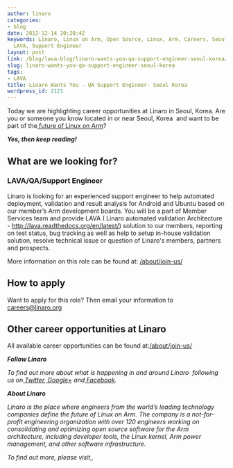 ```yaml
---
author: linaro
categories:
- blog
date: 2012-12-14 20:20:42
keywords: Linaro, Linux on Arm, Open Source, Linux, Arm, Careers, Seoul, Korea, QA,
  LAVA, Support Engineer
layout: post
link: /blog/lava-blog/linaro-wants-you-qa-support-engineer-seoul-korea/
slug: linaro-wants-you-qa-support-engineer-seoul-korea
tags:
- LAVA
title: Linaro Wants You - QA Support Engineer- Seoul Korea
wordpress_id: 2121
---
```


Today we are highlighting career opportunities at Linaro in Seoul, Korea. Are you or someone you know located in or near Seoul, Korea  and want to be part of the[ future of Linux on Arm](/)?

_**Yes, then keep reading!**_


## What are we looking for?

### LAVA/QA/Support Engineer

Linaro is looking for an experienced support engineer to help automated deployment, validation and result analysis for Android and Ubuntu based on our member’s Arm development boards. You will be a part of Member Services team and provide LAVA ( Linaro automated validation Architecture - http://lava.readthedocs.org/en/latest/) solution to our members, reporting on test status, bug tracking as well as help to setup in-house validation solution, resolve technical issue or question of Linaro's members, partners and prospects.

More information on this role can be found at: [/about/join-us/](/about/join-us/)


## How to apply


Want to apply for this role? Then email your information to[ careers@linaro.org](/about/join-us/)


## Other career opportunities at Linaro


All available career opportunities can be found at:[/about/join-us/](/about/join-us/)

_**Follow Linaro**_

_To find out more about what is happening in and around Linaro  following us on[ Twitter](https://twitter.com/LinaroOrg),[ Google+](https://plus.google.com/+LinaroOnAir) and[ Facebook](https://www.facebook.com/LinaroOrg)._

_**About Linaro**_

_Linaro is the place where engineers from the world’s leading technology companies define the future of Linux on Arm. The company is a not-for-profit engineering organization with over 120 engineers working on consolidating and optimizing open source software for the Arm architecture, including developer tools, the Linux kernel, Arm power management, and other software infrastructure._

_To find out more, please visit[ ](/)._